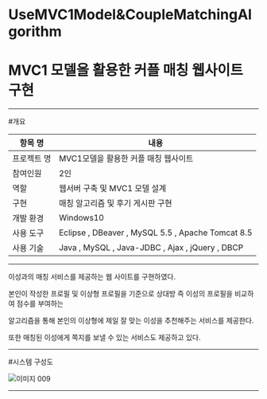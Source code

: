# UseMVC1Model&CoupleMatchingAlgorithm
# MVC1 모델을 활용한 커플 매칭 웹사이트 구현

--------------------

#개요

| 항목 명 | 내용 |
|---|---|
| 프로젝트 명 | MVC1모델을 활용한 커플 매칭 웹사이트 |
| 참여인원 | 2인 
| 역할 |  웹서버 구축 및 MVC1 모델 설계 
| 구현 | 매칭 알고리즘 및 후기 게시판 구현 
| 개발 환경 | Windows10 
| 사용 도구 | Eclipse , DBeaver , MySQL 5.5 , Apache Tomcat 8.5 
| 사용 기술 | Java , MySQL , Java-JDBC , Ajax , jQuery , DBCP 


--------------------

이성과의 매칭 서비스를 제공하는 웹 사이트를 구현하였다. 

본인이 작성한 프로필 및 이상형 프로필을 기준으로 상대방 즉 이성의 프로필을 비교하여 점수를 부여하는 

알고리즘을 통해 본인의 이상형에 제일 잘 맞는 이성을 추천해주는 서비스를 제공한다. 

또한 매칭된 이성에게 쪽지를 보낼 수 있는 서비스도 제공하고 있다.

-------------------------

#시스템 구성도

![이미지 009](https://user-images.githubusercontent.com/60869806/85408242-3ad9c800-b59f-11ea-82b0-c6d328ce6995.png)


-------------------------





